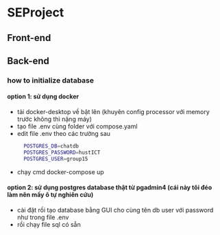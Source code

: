 # SEProject

## Front-end 

## Back-end
### how to initialize database
#### option 1: sử dụng docker
- tải docker-desktop về bật lên (khuyên config processor với memory trước không thì nặng máy)
- tạo file .env cùng folder với compose.yaml
- edit file .env theo các trường sau
  ```bash
    POSTGRES_DB=chatdb
    POSTGRES_PASSWORD=hustICT
    POSTGRES_USER=group15
  ```
- chạy cmd docker-compose up 
#### option 2: sử dụng postgres database thật từ pgadmin4 (cái này tôi đéo làm nên mấy ô tự nghiên cứu)
- cài đặt rồi tạo database bằng GUI cho cùng tên db user với password như trong file .env
- rồi chạy file sql có sẵn
